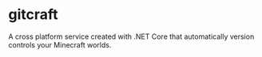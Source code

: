 # gitcraft
A cross platform service created with .NET Core that automatically version controls your Minecraft worlds.
